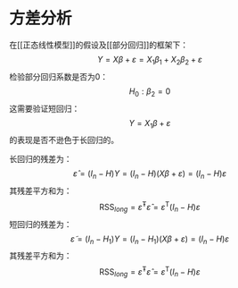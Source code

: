 # 方差分析

在[[正态线性模型]]的假设及[[部分回归]]的框架下：
$$Y=X\beta+\varepsilon=X_1\beta_1+X_2\beta_2+\varepsilon$$
检验部分回归系数是否为0：
$$ H_0: \beta_2=0 $$
这需要验证短回归：
$$ Y=X_1\beta+\varepsilon $$
的表现是否不逊色于长回归的。

长回归的残差为：
$$\hat{\varepsilon}=(I_{n}-H)Y=(I_{n}-H)(X\beta+\varepsilon)=(I_n-H)\varepsilon$$
其残差平方和为：
$$ \mathrm{RSS}_{long}=\hat{\varepsilon}^\mathsf{T}\hat{\varepsilon}=\varepsilon^\mathsf{T}(I_n-H)\varepsilon $$
短回归的残差为：
$$\tilde{\varepsilon}=(I_n-H_1)Y=(I_n-H_1)(X\beta+\varepsilon)=(I_n-H)\varepsilon$$
其残差平方和为：
$$ \mathrm{RSS}_{long}=\hat{\varepsilon}^\mathsf{T}\hat{\varepsilon}=\varepsilon^\mathsf{T}(I_n-H)\varepsilon $$